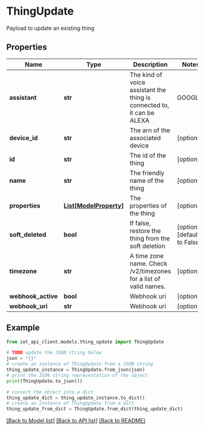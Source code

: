 # ThingUpdate

Payload to update an existing thing

## Properties

Name | Type | Description | Notes
------------ | ------------- | ------------- | -------------
**assistant** | **str** | The kind of voice assistant the thing is connected to, it can be ALEXA | GOOGLE | NONE | [optional] 
**device_id** | **str** | The arn of the associated device | [optional] 
**id** | **str** | The id of the thing | [optional] 
**name** | **str** | The friendly name of the thing | [optional] 
**properties** | [**List[ModelProperty]**](ModelProperty.md) | The properties of the thing | [optional] 
**soft_deleted** | **bool** | If false, restore the thing from the soft deletion | [optional] [default to False]
**timezone** | **str** | A time zone name. Check /v2/timezones for a list of valid names. | [optional] 
**webhook_active** | **bool** | Webhook uri | [optional] 
**webhook_uri** | **str** | Webhook uri | [optional] 

## Example

```python
from iot_api_client.models.thing_update import ThingUpdate

# TODO update the JSON string below
json = "{}"
# create an instance of ThingUpdate from a JSON string
thing_update_instance = ThingUpdate.from_json(json)
# print the JSON string representation of the object
print(ThingUpdate.to_json())

# convert the object into a dict
thing_update_dict = thing_update_instance.to_dict()
# create an instance of ThingUpdate from a dict
thing_update_from_dict = ThingUpdate.from_dict(thing_update_dict)
```
[[Back to Model list]](../README.md#documentation-for-models) [[Back to API list]](../README.md#documentation-for-api-endpoints) [[Back to README]](../README.md)


